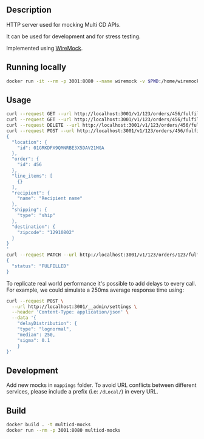 ## Description

HTTP server used for mocking Multi CD APIs.

It can be used for development and for stress testing.

Implemented using [WireMock](https://wiremock.org/).

## Running locally

```bash
docker run -it --rm -p 3001:8080 --name wiremock -v $PWD:/home/wiremock wiremock/wiremock:2.35.0 -v --global-response-templating
```

## Usage

```bash
curl --request GET --url http://localhost:3001/v1/123/orders/456/fulfillment-orders/ -H "Authentication: Bearer ABC"
curl --request GET --url http://localhost:3001/v1/123/orders/456/fulfillment-orders/123/ -H "Authentication: Bearer ABC"
curl --request DELETE --url http://localhost:3001/v1/123/orders/456/fulfillment-orders/123/ -H "Authentication: Bearer ABC"
curl --request POST --url http://localhost:3001/v1/123/orders/456/fulfillment-orders/ -H "Authentication: Bearer ABC" -H "Content-Type: application/json" -d '
{
  "location": {
    "id": 01GRKDFX9QMNRBE3X5DAV21MGA
  },
  "order": {
    "id": 456
  },
  "line_items": [
    {}
  ],
  "recipient": {
    "name": "Recipient name"
  },
  "shipping": {
    "type": "ship"
  },
  "destination": {
    "zipcode": "12910802"
  }
}
'
curl --request PATCH --url http://localhost:3001/v1/123/orders/123/fulfillment-orders/01GRKDJKZ5RH81593CVGXWN2W5/ -H "Authentication: Bearer ABC" -H "Content-Type: application/json" -d '
{
  "status": "FULFILLED"
}
```

To replicate real world performance it's possible to add delays to every call. For example, we could simulate a 250ms average response time using:
```bash
curl --request POST \
  --url http://localhost:3001/__admin/settings \
  --header 'Content-Type: application/json' \
  --data '{    
	"delayDistribution": {
  	"type": "lognormal",
    "median": 250,
    "sigma": 0.1
	}
}'
```

## Development

Add new mocks in `mappings` folder. To avoid URL conflicts between different services, please include a prefix (i.e: `/dLocal/`) in every URL.

## Build

```bash
docker build . -t multicd-mocks
docker run --rm -p 3001:8080 multicd-mocks
```
